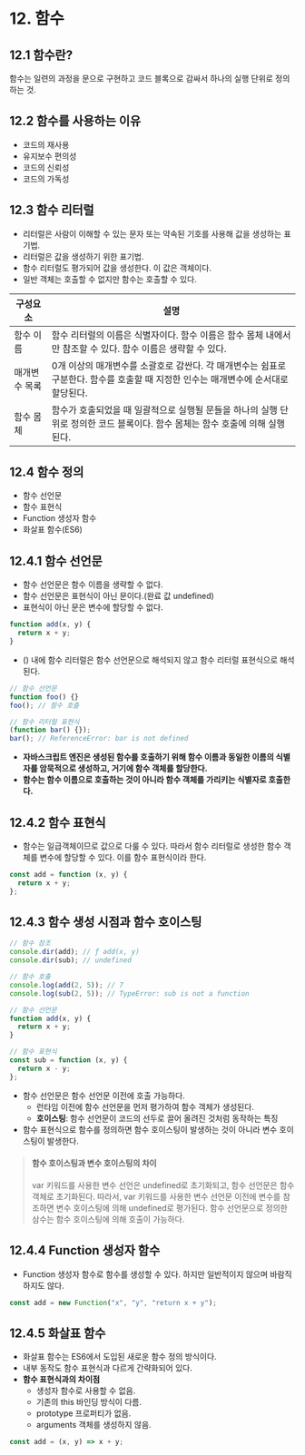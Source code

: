 # 12. 함수

## 12.1 함수란?

함수는 일련의 과정을 문으로 구현하고 코드 블록으로 감싸서 하나의 실행 단위로 정의하는 것.

## 12.2 함수를 사용하는 이유

- 코드의 재사용
- 유지보수 편의성
- 코드의 신뢰성
- 코드의 가독성

## 12.3 함수 리터럴

- 리터럴은 사람이 이해할 수 있는 문자 또는 약속된 기호를 사용해 값을 생성하는 표기법.
- 리터럴은 값을 생성하기 위한 표기법.
- 함수 리터럴도 평가되어 값을 생성한다. 이 값은 객체이다.
- 일반 객체는 호출할 수 없지만 함수는 호출할 수 있다.

| 구성요소      | 설명                                                                                                                               |
| ------------- | ---------------------------------------------------------------------------------------------------------------------------------- |
| 함수 이름     | 함수 리터럴의 이름은 식별자이다. 함수 이름은 함수 몸체 내에서만 참조할 수 있다. 함수 이름은 생략할 수 있다.                        |
| 매개변수 목록 | 0개 이상의 매개변수를 소괄호로 감싼다. 각 매개변수는 쉼표로 구분한다. 함수를 호출할 때 지정한 인수는 매개변수에 순서대로 할당된다. |
| 함수 몸체     | 함수가 호출되었을 때 일괄적으로 실행될 문들을 하나의 실행 단위로 정의한 코드 블록이다. 함수 몸체는 함수 호출에 의해 실행된다.      |

## 12.4 함수 정의

- 함수 선언문
- 함수 표현식
- Function 생성자 함수
- 화살표 함수(ES6)

## 12.4.1 함수 선언문

- 함수 선언문은 함수 이름을 생략할 수 없다.
- 함수 선언문은 표현식이 아닌 문이다.(완료 값 undefined)
- 표현식이 아닌 문은 변수에 할당할 수 없다.

```js
function add(x, y) {
  return x + y;
}
```

- () 내에 함수 리터럴은 함수 선언문으로 해석되지 않고 함수 리터럴 표현식으로 해석된다.

```js
// 함수 선언문
function foo() {}
foo(); // 함수 호출

// 함수 리터럴 표현식
(function bar() {});
bar(); // ReferenceError: bar is not defined
```

- **자바스크립트 엔진은 생성된 함수를 호출하기 위해 함수 이름과 동일한 이름의 식별자를 암묵적으로 생성하고, 거기에 함수 객체를 할당한다.**
- **함수는 함수 이름으로 호출하는 것이 아니라 함수 객체를 가리키는 식별자로 호출한다.**

## 12.4.2 함수 표현식

- 함수는 일급객체이므로 값으로 다룰 수 있다. 따라서 함수 리터럴로 생성한 함수 객체를 변수에 할당할 수 있다. 이를 함수 표현식이라 한다.

```js
const add = function (x, y) {
  return x + y;
};
```

## 12.4.3 함수 생성 시점과 함수 호이스팅

```js
// 함수 참조
console.dir(add); // ƒ add(x, y)
console.dir(sub); // undefined

// 함수 호출
console.log(add(2, 5)); // 7
console.log(sub(2, 5)); // TypeError: sub is not a function

// 함수 선언문
function add(x, y) {
  return x + y;
}

// 함수 표현식
const sub = function (x, y) {
  return x - y;
};
```

- 함수 선언문은 함수 선언문 이전에 호출 가능하다.
  - 런타임 이전에 함수 선언문을 먼저 평가하여 함수 객체가 생성된다.
  - **호이스팅**: 함수 선언문이 코드의 선두로 끌어 올려진 것처럼 동작하는 특징
- 함수 표현식으로 함수를 정의하면 함수 호이스팅이 발생하는 것이 아니라 변수 호이스팅이 발생한다.

> #### 함수 호이스팅과 변수 호이스팅의 차이
> var 키워드를 사용한 변수 선언은 undefined로 초기화되고, 함수 선언문은 함수 객체로 초기화된다.
> 따라서, var 키워드를 사용한 변수 선언문 이전에 변수를 참조하면 변수 호이스팅에 의해 undefined로 평가된다.
> 함수 선언문으로 정의한 삼수는 함수 호이스팅에 의해 호출이 가능하다.

## 12.4.4 Function 생성자 함수

- Function 생성자 함수로 함수를 생성할 수 있다. 하지만 일반적이지 않으며 바람직하지도 않다.

```js
const add = new Function("x", "y", "return x + y");
```

## 12.4.5 화살표 함수

- 화살표 함수는 ES6에서 도입된 새로운 함수 정의 방식이다.
- 내부 동작도 함수 표현식과 다르게 간략화되어 있다.
- **함수 표현식과의 차이점**
  - 생성자 함수로 사용할 수 없음.
  - 기존의 this 바인딩 방식이 다름.
  - prototype 프로퍼티가 없음.
  - arguments 객체를 생성하지 않음.

```js
const add = (x, y) => x + y;
```
